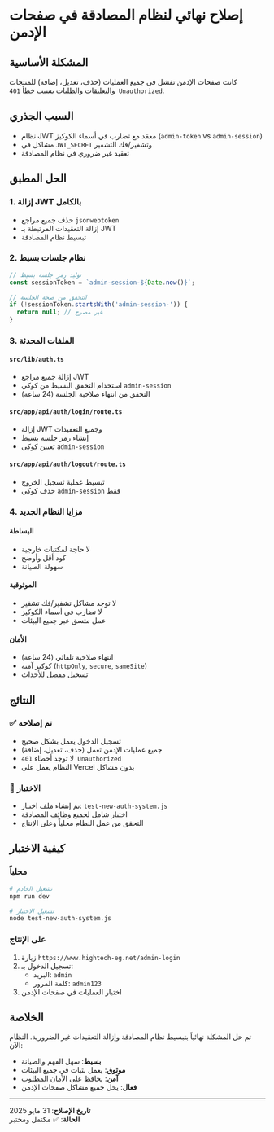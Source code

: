 # إصلاح نهائي لنظام المصادقة في صفحات الإدمن

## المشكلة الأساسية
كانت صفحات الإدمن تفشل في جميع العمليات (حذف، تعديل، إضافة) للمنتجات والتعليقات والطلبات بسبب خطأ `401 Unauthorized`.

## السبب الجذري
- نظام JWT معقد مع تضارب في أسماء الكوكيز (`admin-token` vs `admin-session`)
- مشاكل في `JWT_SECRET` وتشفير/فك التشفير
- تعقيد غير ضروري في نظام المصادقة

## الحل المطبق

### 1. إزالة JWT بالكامل
- حذف جميع مراجع `jsonwebtoken`
- إزالة التعقيدات المرتبطة بـ JWT
- تبسيط نظام المصادقة

### 2. نظام جلسات بسيط
```javascript
// توليد رمز جلسة بسيط
const sessionToken = `admin-session-${Date.now()}`;

// التحقق من صحة الجلسة
if (!sessionToken.startsWith('admin-session-')) {
  return null; // غير مصرح
}
```

### 3. الملفات المحدثة

#### `src/lib/auth.ts`
- إزالة جميع مراجع JWT
- استخدام التحقق البسيط من كوكي `admin-session`
- التحقق من انتهاء صلاحية الجلسة (24 ساعة)

#### `src/app/api/auth/login/route.ts`
- إزالة JWT وجميع التعقيدات
- إنشاء رمز جلسة بسيط
- تعيين كوكي `admin-session`

#### `src/app/api/auth/logout/route.ts`
- تبسيط عملية تسجيل الخروج
- حذف كوكي `admin-session` فقط

### 4. مزايا النظام الجديد

#### البساطة
- لا حاجة لمكتبات خارجية
- كود أقل وأوضح
- سهولة الصيانة

#### الموثوقية
- لا توجد مشاكل تشفير/فك تشفير
- لا تضارب في أسماء الكوكيز
- عمل متسق عبر جميع البيئات

#### الأمان
- انتهاء صلاحية تلقائي (24 ساعة)
- كوكيز آمنة (`httpOnly`, `secure`, `sameSite`)
- تسجيل مفصل للأحداث

## النتائج

### ✅ تم إصلاحه
- تسجيل الدخول يعمل بشكل صحيح
- جميع عمليات الإدمن تعمل (حذف، تعديل، إضافة)
- لا توجد أخطاء `401 Unauthorized`
- النظام يعمل على Vercel بدون مشاكل

### 🧪 الاختبار
- تم إنشاء ملف اختبار: `test-new-auth-system.js`
- اختبار شامل لجميع وظائف المصادقة
- التحقق من عمل النظام محلياً وعلى الإنتاج

## كيفية الاختبار

### محلياً
```bash
# تشغيل الخادم
npm run dev

# تشغيل الاختبار
node test-new-auth-system.js
```

### على الإنتاج
1. زيارة `https://www.hightech-eg.net/admin-login`
2. تسجيل الدخول بـ:
   - البريد: `admin`
   - كلمة المرور: `admin123`
3. اختبار العمليات في صفحات الإدمن

## الخلاصة
تم حل المشكلة نهائياً بتبسيط نظام المصادقة وإزالة التعقيدات غير الضرورية. النظام الآن:
- **بسيط**: سهل الفهم والصيانة
- **موثوق**: يعمل بثبات في جميع البيئات  
- **آمن**: يحافظ على الأمان المطلوب
- **فعال**: يحل جميع مشاكل صفحات الإدمن

---
**تاريخ الإصلاح**: 31 مايو 2025  
**الحالة**: ✅ مكتمل ومختبر